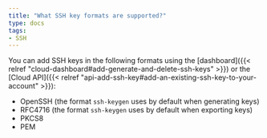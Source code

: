 ```yaml
---
title: "What SSH key formats are supported?"
type: docs
tags:
- SSH
---
```


You can add SSH keys in the following formats using the
[dashboard]({{< relref "cloud-dashboard#add-generate-and-delete-ssh-keys" >}})
or the
[Cloud API]({{< relref "api-add-ssh-key#add-an-existing-ssh-key-to-your-account" >}}):

- OpenSSH (the format `ssh-keygen` uses by default when generating keys)
- RFC4716 (the format `ssh-keygen` uses by default when exporting keys)
- PKCS8
- PEM
